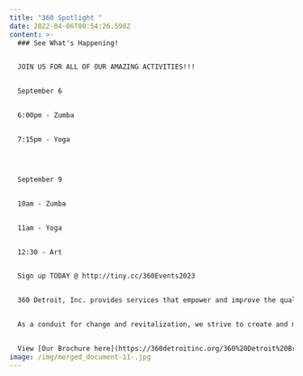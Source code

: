 ```yaml
---
title: "360 Spotlight "
date: 2022-04-06T00:54:26.598Z
content: >-
  ### See What's Happening!


  J﻿OIN US FOR ALL OF OUR AMAZING ACTIVITIES!!!


  September 6


  6﻿:00pm - Zumba


  7:15pm - Yoga




  September 9


  1﻿0am - Zumba


  1﻿1am - Yoga


  1﻿2:30 - Art


  Sign up TODAY @ http://tiny.cc/360Events2023


  360 Detroit, Inc. provides services that empower and improve the quality of life for individuals and families. We are dedicated to assisting people in becoming self-sufficient, anchored, stabilized and well-rounded community members.


  As a conduit for change and revitalization, we strive to create and maintain viable, safe communities within Detroit


  View [Our Brochure here](https://360detroitinc.org/360%20Detroit%20Brochure.pdf)!
image: /img/merged_document-11-.jpg
---
```

